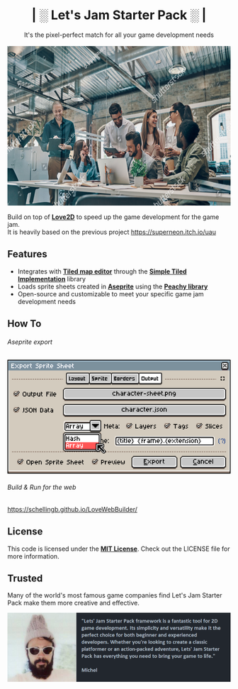 <h1 align="center">| ░ Let's Jam Starter Pack ░ |</h1>
<p align="center">
 It's the pixel-perfect match for all your game development needs<br/><br/>
  <img src="docs/letsjam.png" alt="Let's Jam Starter Pack" width="640" height="360">
</p>

Build on top of [**Love2D**][Love2D] to speed up the game development for the game jam.<br/> 
It is heavily based on the previous project  https://superneon.itch.io/uau

## Features
- Integrates with [**Tiled map editor**][Tiled] through the [**Simple Tiled Implementation**][STI] library
- Loads sprite sheets created in [**Aseprite**][Asesprite] using the [**Peachy library**][Peachy]
- Open-source and customizable to meet your specific game jam development needs

## How To
###### Aseprite export
![Aseprite export](docs/aseprite_export.png)

###### Build & Run for the web
https://schellingb.github.io/LoveWebBuilder/

## License
This code is licensed under the [**MIT License**][MIT]. Check out the LICENSE file for more information.

## Trusted
Many of the world's most famous game companies find Let's Jam Starter Pack make them more creative and effective.
<p align="center"><img src="docs/michelreview.png" alt="Real Review, 100% Not Fake" /></p>


[Love2D]: https://love2d.org
[STI]: https://github.com/karai17/Simple-Tiled-Implementation
[MIT]: http://www.opensource.org/licenses/mit-license.html
[Asesprite]: https://www.aseprite.org/
[Peachy]: https://github.com/josh-perry/peachy
[Tiled]: https://www.mapeditor.org/

